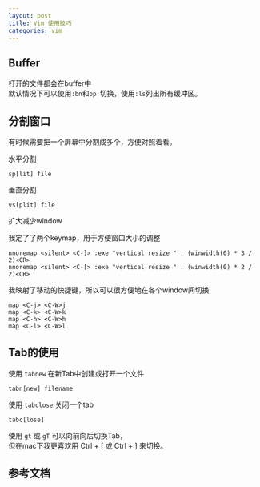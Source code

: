 ```yaml
---
layout: post
title: Vim 使用技巧
categories: vim
---
```


## Buffer

打开的文件都会在buffer中  
默认情况下可以使用`:bn`和`bp:`切换，使用`:ls`列出所有缓冲区。


## 分割窗口

有时候需要把一个屏幕中分割成多个，方便对照着看。

水平分割

```vim
sp[lit] file
```

垂直分割

```vim
vs[plit] file

```

扩大减少window

我定了了两个keymap，用于方便窗口大小的调整

```vim
nnoremap <silent> <C-]> :exe "vertical resize " . (winwidth(0) * 3 / 2)<CR>
nnoremap <silent> <C-[> :exe "vertical resize " . (winwidth(0) * 2 / 2)<CR>
```


我映射了移动的快捷键，所以可以很方便地在各个window间切换

```vim
map <C-j> <C-W>j
map <C-k> <C-W>k
map <C-h> <C-W>h
map <C-l> <C-W>l
```

## Tab的使用

使用 `tabnew` 在新Tab中创建或打开一个文件

```vim
tabn[new] filename
```

使用 `tabclose` 关闭一个tab

```vim
tabc[lose]
```

使用 `gt` 或 `gT` 可以向前向后切换Tab，  
但在mac下我更喜欢用 Ctrl + [ 或 Ctrl + ] 来切换。





## 参考文档
